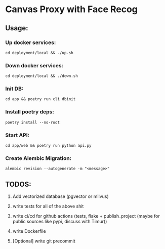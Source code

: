 # Canvas Proxy with Face Recog

## Usage:

### Up docker services:
```
cd deployment/local && ./up.sh
```

### Down docker services:
```
cd deployment/local && ./down.sh
```

### Init DB:
```
cd app && poetry run cli dbinit
```

### Install poetry deps:
```
poetry install --no-root
```

### Start API:
```
cd app/web && poetry run python api.py
```

### Create Alembic Migration:
```
alembic revision --autogenerate -m "<message>"
```

## TODOS:

1. Add vectorized database (pgvector or milvus)


6. write tests for all of the above shit
7. write ci/cd for github actions (tests, flake + publish_project (maybe for public sources like pypi, discuss with Timur))
8. write Dockerfile
9. [Optional] write git precommit
